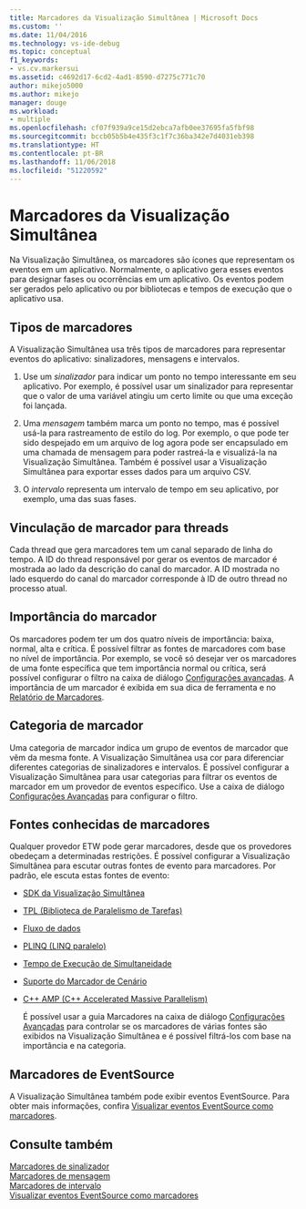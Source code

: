 ```yaml
---
title: Marcadores da Visualização Simultânea | Microsoft Docs
ms.custom: ''
ms.date: 11/04/2016
ms.technology: vs-ide-debug
ms.topic: conceptual
f1_keywords:
- vs.cv.markersui
ms.assetid: c4692d17-6cd2-4ad1-8590-d7275c771c70
author: mikejo5000
ms.author: mikejo
manager: douge
ms.workload:
- multiple
ms.openlocfilehash: cf07f939a9ce15d2ebca7afb0ee37695fa5fbf98
ms.sourcegitcommit: bccb05b5b4e435f3c1f7c36ba342e7d4031eb398
ms.translationtype: HT
ms.contentlocale: pt-BR
ms.lasthandoff: 11/06/2018
ms.locfileid: "51220592"
---
```

# <a name="concurrency-visualizer-markers"></a>Marcadores da Visualização Simultânea
Na Visualização Simultânea, os marcadores são ícones que representam os eventos em um aplicativo.  Normalmente, o aplicativo gera esses eventos para designar fases ou ocorrências em um aplicativo.  Os eventos podem ser gerados pelo aplicativo ou por bibliotecas e tempos de execução que o aplicativo usa.  
  
## <a name="kinds-of-markers"></a>Tipos de marcadores  
 A Visualização Simultânea usa três tipos de marcadores para representar eventos do aplicativo: sinalizadores, mensagens e intervalos.  
  
1.  Use um *sinalizador* para indicar um ponto no tempo interessante em seu aplicativo.  Por exemplo, é possível usar um sinalizador para representar que o valor de uma variável atingiu um certo limite ou que uma exceção foi lançada.  
  
2.  Uma *mensagem* também marca um ponto no tempo, mas é possível usá-la para rastreamento de estilo do log.  Por exemplo, o que pode ter sido despejado em um arquivo de log agora pode ser encapsulado em uma chamada de mensagem para poder rastreá-la e visualizá-la na Visualização Simultânea. Também é possível usar a Visualização Simultânea para exportar esses dados para um arquivo CSV.  
  
3.  O *intervalo* representa um intervalo de tempo em seu aplicativo, por exemplo, uma das suas fases.  
  
## <a name="marker-linkage-to-threads"></a>Vinculação de marcador para threads  
 Cada thread que gera marcadores tem um canal separado de linha do tempo.  A ID do thread responsável por gerar os eventos de marcador é mostrada ao lado da descrição do canal do marcador.  A ID mostrada no lado esquerdo do canal do marcador corresponde à ID de outro thread no processo atual.  
  
## <a name="marker-importance"></a>Importância do marcador  
 Os marcadores podem ter um dos quatro níveis de importância: baixa, normal, alta e crítica.  É possível filtrar as fontes de marcadores com base no nível de importância.  Por exemplo, se você só desejar ver os marcadores de uma fonte específica que tem importância normal ou crítica, será possível configurar o filtro na caixa de diálogo [Configurações avançadas](../profiling/advanced-settings-dialog-box-concurrency-visualizer.md). A importância de um marcador é exibida em sua dica de ferramenta e no [Relatório de Marcadores](../profiling/markers-report.md).  
  
## <a name="marker-category"></a>Categoria de marcador  
 Uma categoria de marcador indica um grupo de eventos de marcador que vêm da mesma fonte.  A Visualização Simultânea usa cor para diferenciar diferentes categorias de sinalizadores e intervalos. É possível configurar a Visualização Simultânea para usar categorias para filtrar os eventos de marcador em um provedor de eventos específico.  Use a caixa de diálogo [Configurações Avançadas](../profiling/advanced-settings-dialog-box-concurrency-visualizer.md) para configurar o filtro.  
  
## <a name="known-sources-of-markers"></a>Fontes conhecidas de marcadores  
 Qualquer provedor ETW pode gerar marcadores, desde que os provedores obedeçam a determinadas restrições. É possível configurar a Visualização Simultânea para escutar outras fontes de evento para marcadores. Por padrão, ele escuta estas fontes de evento:  
  
- [SDK da Visualização Simultânea](../profiling/concurrency-visualizer-sdk.md)  
  
- [TPL (Biblioteca de Paralelismo de Tarefas)](/dotnet/standard/parallel-programming/task-parallel-library-tpl)  
  
- [Fluxo de dados](/dotnet/standard/parallel-programming/dataflow-task-parallel-library)  
  
- [PLINQ (LINQ paralelo)](/dotnet/standard/parallel-programming/parallel-linq-plinq)  
  
- [Tempo de Execução de Simultaneidade](/cpp/parallel/concrt/concurrency-runtime)  
  
- [Suporte do Marcador de Cenário](/previous-versions/visualstudio/visual-studio-2010/dd984115\(v\=vs.100\))  
  
- [C++ AMP (C++ Accelerated Massive Parallelism)](/cpp/parallel/amp/cpp-amp-cpp-accelerated-massive-parallelism)  
  
  É possível usar a guia Marcadores na caixa de diálogo [Configurações Avançadas](../profiling/advanced-settings-dialog-box-concurrency-visualizer.md) para controlar se os marcadores de várias fontes são exibidos na Visualização Simultânea e é possível filtrá-los com base na importância e na categoria.  
  
## <a name="markers-from-eventsource"></a>Marcadores de EventSource  
 A Visualização Simultânea também pode exibir eventos EventSource.  Para obter mais informações, confira [Visualizar eventos EventSource como marcadores](../profiling/visualizing-eventsource-events-as-markers.md).  
  
## <a name="see-also"></a>Consulte também  
 [Marcadores de sinalizador](../profiling/flag-markers.md)   
 [Marcadores de mensagem](../profiling/message-markers.md)   
 [Marcadores de intervalo](../profiling/span-markers.md)   
 [Visualizar eventos EventSource como marcadores](../profiling/visualizing-eventsource-events-as-markers.md)